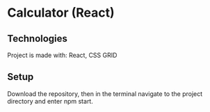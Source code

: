 # Calculator (React)

## Technologies
Project is made with: React, CSS GRID

## Setup
Download the repository, then in the terminal navigate to the project directory and enter npm start.

